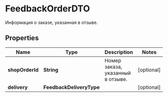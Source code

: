

# FeedbackOrderDTO

Информация о заказе, указанная в отзыве.

## Properties

| Name | Type | Description | Notes |
|------------ | ------------- | ------------- | -------------|
|**shopOrderId** | **String** | Номер заказа, указанный в отзыве. |  [optional] |
|**delivery** | **FeedbackDeliveryType** |  |  [optional] |



